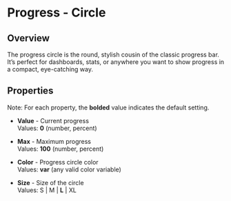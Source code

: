 # Progress - Circle

## Overview
The progress circle is the round, stylish cousin of the classic progress bar. It’s perfect for dashboards, stats, or anywhere you want to show progress in a compact, eye-catching way.

## Properties
Note: For each property, the **bolded** value indicates the default setting.

- **Value** - Current progress  
  Values: **0** (number, percent)

- **Max** - Maximum progress  
  Values: **100** (number, percent)

- **Color** - Progress circle color  
  Values: **var** (any valid color variable)

- **Size** - Size of the circle  
  Values: S | M | **L** | XL
